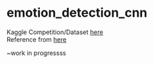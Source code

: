 # emotion_detection_cnn

Kaggle Competition/Dataset  [here](https://www.kaggle.com/c/challenges-in-representation-learning-facial-expression-recognition-challenge/data)
<br/>
Reference from [here](https://www.kaggle.com/c/challenges-in-representation-learning-facial-expression-recognition-challenge/data)


~work in progressss
